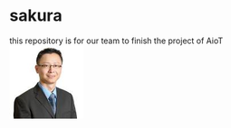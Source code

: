 # sakura
this repository is for our team to finish the project of AioT
![Tan](https://github.com/AioT-Tansome/sakura/blob/main/images.jpg)
